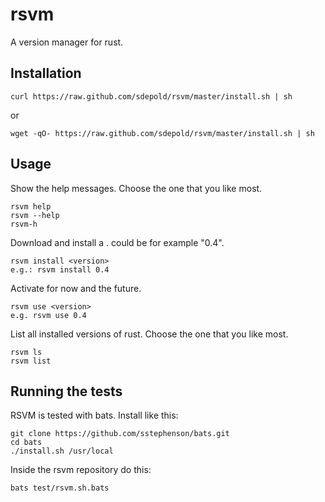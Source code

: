 # rsvm

A version manager for rust.

## Installation

```console
curl https://raw.github.com/sdepold/rsvm/master/install.sh | sh
```

or

```console
wget -qO- https://raw.github.com/sdepold/rsvm/master/install.sh | sh
```

## Usage

Show the help messages. Choose the one that you like most.

```console
rsvm help
rsvm --help
rsvm-h
```

Download and install a <version>. <version> could be for example "0.4".

```console
rsvm install <version>
e.g.: rsvm install 0.4
```

Activate <version> for now and the future.

```console
rsvm use <version>
e.g. rsvm use 0.4
```

List all installed versions of rust. Choose the one that you like most.

```console
rsvm ls
rsvm list
```

## Running the tests

RSVM is tested with bats. Install like this:

```console
git clone https://github.com/sstephenson/bats.git
cd bats
./install.sh /usr/local
```

Inside the rsvm repository do this:

```console
bats test/rsvm.sh.bats
```

